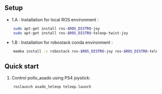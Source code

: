 ## Setup 
- 1.A : Installation for local ROS environment :
```bash
    sudo apt-get install ros-$ROS_DISTRO-joy
    sudo apt-get install ros-$ROS_DISTRO-teleop-twist-joy
```

- 1.B : Installation for robostack conda environment : 
```bash
    mamba install -c robostack ros-$ROS_DISTRO-joy ros-$ROS_DISTRO-teleop-twist-joy
```

## Quick start
1. Control pollo_asado using PS4 joystick:       
```bash
    roslaunch asado_teleop teleop.launch
```    